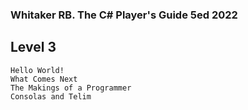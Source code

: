 ### Whitaker RB. The C# Player's Guide 5ed 2022
## Level 3
    Hello World!
 	What Comes Next
    The Makings of a Programmer
    Consolas and Telim